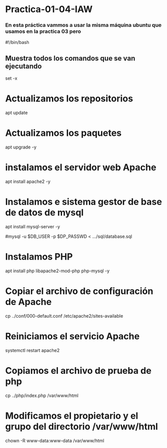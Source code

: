 # Practica-01-04-IAW

### En esta práctica vammos a usar la misma máquina ubuntu que usamos en la practica 03 pero 
#!/bin/bash

## Muestra todos los comandos que se van ejecutando
set -x

# Actualizamos los repositorios
apt update

# Actualizamos los paquetes
apt upgrade -y

# instalamos el servidor web Apache
apt install apache2 -y

# Instalamos e sistema gestor de base de datos de mysql
apt install mysql-server -y

#mysql -u $DB_USER -p $DP_PASSWD < .../sql/database.sql

# Instalamos  PHP
apt install php libapache2-mod-php php-mysql -y

# Copiar el archivo de configuración de Apache 
cp ../conf/000-default.conf /etc/apache2/sites-available
# Reiniciamos el servicio Apache
systemctl restart apache2

# Copiamos el archivo de prueba de php
cp ../php/index.php /var/www/html

# Modificamos el propietario y el grupo del directorio /var/www/html

chown -R www-data:www-data /var/www/html

